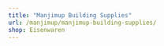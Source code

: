 ```yaml
---
title: "Manjimup Building Supplies"
url: /manjimup/manjimup-building-supplies/
shop: Eisenwaren
---
```

